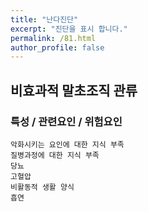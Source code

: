 ```yaml
---
title: "난다진단"
excerpt: "진단을 표시 합니다."
permalink: /81.html
author_profile: false
---
```

## 비효과적 말초조직 관류




### 특성 / 관련요인 / 위험요인

>                
    
    악화시키는 요인에 대한 지식 부족
    질병과정에 대한 지식 부족
    당뇨
    고혈압
    비활동적 생활 양식
    흡연
